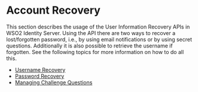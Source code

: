 # Account Recovery

This section describes the usage of the User Information Recovery APIs
in WSO2 Identity Server. Using the API there are two ways to recover a
lost/forgotten password, i.e., by using email notifications or by using
secret questions. Additionally it is also possible to retrieve the
username if forgotten. See the following topics for more information on
how to do all this.

-   [Username Recovery](_Username_Recovery_)
-   [Password Recovery](_Password_Recovery_)
-   [Managing Challenge Questions](_Managing_Challenge_Questions_)
